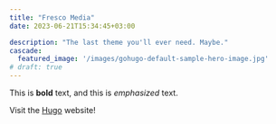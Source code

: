 ```yaml
---
title: "Fresco Media"
date: 2023-06-21T15:34:45+03:00

description: "The last theme you'll ever need. Maybe."
cascade:
  featured_image: '/images/gohugo-default-sample-hero-image.jpg'
# draft: true
---
```


This is **bold** text, and this is *emphasized* text.

Visit the [Hugo](https://gohugo.io) website!

